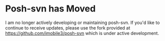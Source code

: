 # Posh-svn has Moved

I am no longer actively developing or maintaining posh-svn. If you'd like to continue to receive updates, please use the fork provided at https://github.com/imobile3/posh-svn which is under active development. 
